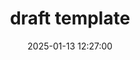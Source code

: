 ---
layout: post
title:  draft template
date:   2025-01-13 12:27:00
description: draft template
tags: draft
categories: drafts, templates
hidden: true
---